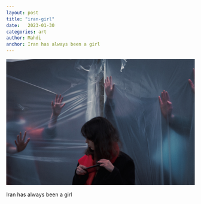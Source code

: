 ```yaml
---
layout: post
title: "iran-girl"
date:   2023-01-30
categories: art
author: Mahdi
anchor: Iran has always been a girl
---
```


![iran-girl](/img/arts/iran-girl.jpg)

<span class='image-details'>
Iran has always been a girl
</span>
